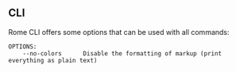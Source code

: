 ## CLI

Rome CLI offers some options that can be used with all commands:

```shell
OPTIONS:
    --no-colors      Disable the formatting of markup (print everything as plain text)
```